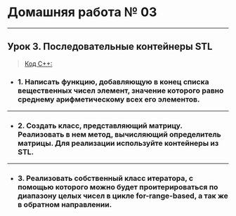 # Домашняя работа № 03
-------------------------------
## Урок 3. Последовательные контейнеры STL

> [Код С++:](main.cpp)

- ### 1. Написать функцию, добавляющую в конец списка вещественных чисел элемент, значение которого равно среднему арифметическому всех его элементов.
-------------------------------
- ### 2. Создать класс, представляющий матрицу. Реализовать в нем метод, вычисляющий определитель матрицы. Для реализации используйте контейнеры из **STL**.
-------------------------------
- ### 3. Реализовать собственный класс итератора, с помощью которого можно будет проитерироваться по диапазону целых чисел в цикле for-range-based, а так же в обратном направлении.